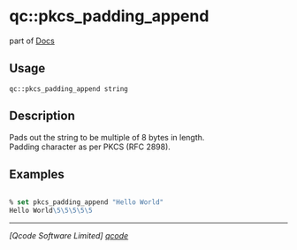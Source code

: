 qc::pkcs_padding_append
=======================

part of [Docs](.)

Usage
-----
`qc::pkcs_padding_append string`

Description
-----------
Pads out the string to be multiple of 8 bytes in length.<br/>Padding character as per PKCS (RFC 2898).

Examples
--------
```tcl

% set pkcs_padding_append "Hello World"
Hello World\5\5\5\5\5

```

----------------------------------
*[Qcode Software Limited] [qcode]*

[qcode]: http://www.qcode.co.uk "Qcode Software"